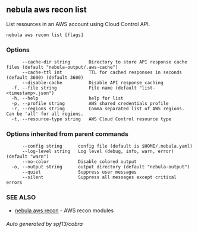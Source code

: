 ## nebula aws recon list

List resources in an AWS account using Cloud Control API.

```
nebula aws recon list [flags]
```

### Options

```
      --cache-dir string       Directory to store API response cache files (default "nebula-output/.aws-cache")
      --cache-ttl int          TTL for cached responses in seconds (default 3600) (default 3600)
      --disable-cache          Disable API response caching
  -f, --file string            File name (default "list-<timestamp>.json")
  -h, --help                   help for list
  -p, --profile string         AWS shared credentials profile
  -r, --regions string         Comma separated list of AWS regions. Can be 'all' for all regions.
  -t, --resource-type string   AWS Cloud Control resource type
```

### Options inherited from parent commands

```
      --config string      config file (default is $HOME/.nebula.yaml)
      --log-level string   Log level (debug, info, warn, error) (default "warn")
      --no-color           Disable colored output
  -o, --output string      output directory (default "nebula-output")
      --quiet              Suppress user messages
      --silent             Suppress all messages except critical errors
```

### SEE ALSO

* [nebula aws recon](nebula_aws_recon.md)	 - AWS recon modules

###### Auto generated by spf13/cobra
